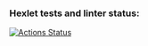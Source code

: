 ### Hexlet tests and linter status:
[![Actions Status](https://github.com/popovbm/php-project-lvl1/workflows/hexlet-check/badge.svg)](https://github.com/popovbm/php-project-lvl1/actions)